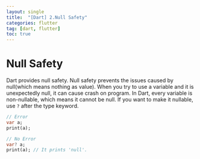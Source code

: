 ```yaml
---
layout: single
title:  "[Dart] 2.Null Safety"
categories: flutter
tag: [dart, flutter]
toc: true
---
```


# Null Safety  

Dart provides null safety. Null safety prevents the issues caused by null(which means nothing as value).
When you try to use a variable and it is unexpectedly null, it can cause crash on program.
In Dart, every variable is non-nullable, which means it cannot be null.
If you want to make it nullable, use `?` after the type keyword.  
```dart
// Error
var a;
print(a);
```
```dart
// No Error
var? a;
print(a); // It prints 'null'.
```

